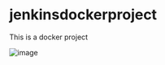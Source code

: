 # jenkinsdockerproject
This is a docker project

![image](https://github.com/user-attachments/assets/1d41ede7-d00a-44f4-961f-ca39ffb8d805)
